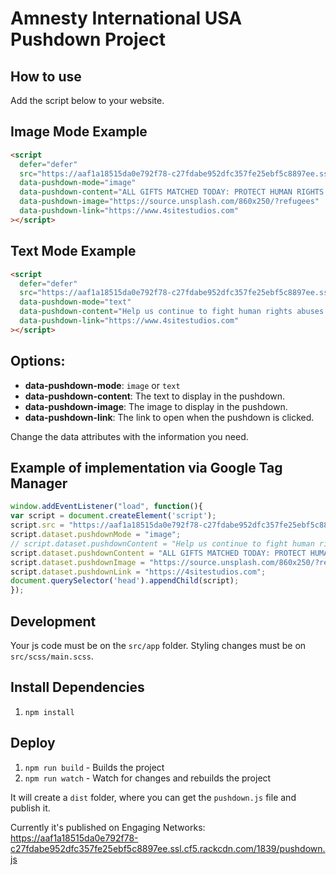 # Amnesty International USA Pushdown Project

## How to use

Add the script below to your website.

## Image Mode Example

```html
<script
  defer="defer"
  src="https://aaf1a18515da0e792f78-c27fdabe952dfc357fe25ebf5c8897ee.ssl.cf5.rackcdn.com/1839/pushdown.js"
  data-pushdown-mode="image"
  data-pushdown-content="ALL GIFTS MATCHED TODAY: PROTECT HUMAN RIGHTS AND SAVE LIVES"
  data-pushdown-image="https://source.unsplash.com/860x250/?refugees"
  data-pushdown-link="https://www.4sitestudios.com"
></script>
```

## Text Mode Example

```html
<script
  defer="defer"
  src="https://aaf1a18515da0e792f78-c27fdabe952dfc357fe25ebf5c8897ee.ssl.cf5.rackcdn.com/1839/pushdown.js"
  data-pushdown-mode="text"
  data-pushdown-content="Help us continue to fight human rights abuses. Please give now to support our work"
  data-pushdown-link="https://www.4sitestudios.com"
></script>
```

## Options:

- **data-pushdown-mode**: `image` or `text`
- **data-pushdown-content**: The text to display in the pushdown.
- **data-pushdown-image**: The image to display in the pushdown.
- **data-pushdown-link**: The link to open when the pushdown is clicked.

Change the data attributes with the information you need.

## Example of implementation via Google Tag Manager

```javascript
window.addEventListener("load", function(){
var script = document.createElement('script');
script.src = "https://aaf1a18515da0e792f78-c27fdabe952dfc357fe25ebf5c8897ee.ssl.cf5.rackcdn.com/1839/pushdown.js";
script.dataset.pushdownMode = "image";
// script.dataset.pushdownContent = "Help us continue to fight human rights abuses. Please give now to support our work";
script.dataset.pushdownContent = "ALL GIFTS MATCHED TODAY: PROTECT HUMAN RIGHTS AND SAVE LIVES";
script.dataset.pushdownImage = "https://source.unsplash.com/860x250/?refugees";
script.dataset.pushdownLink = "https://4sitestudios.com";
document.querySelector('head').appendChild(script);
});
```

## Development

Your js code must be on the `src/app` folder. Styling changes must be on `src/scss/main.scss`.

## Install Dependencies

1. `npm install`

## Deploy

1. `npm run build` - Builds the project
2. `npm run watch` - Watch for changes and rebuilds the project

It will create a `dist` folder, where you can get the `pushdown.js` file and publish it.

Currently it's published on Engaging Networks:     
https://aaf1a18515da0e792f78-c27fdabe952dfc357fe25ebf5c8897ee.ssl.cf5.rackcdn.com/1839/pushdown.js
